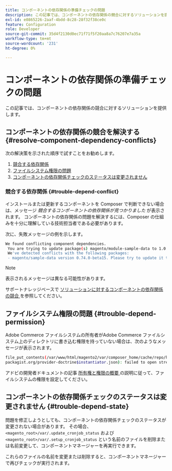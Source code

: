```yaml
---
title: コンポーネントの依存関係の準備チェックの問題
description: この記事では、コンポーネントの依存関係の競合に対するソリューションを提供します。
exl-id: e0865226-2aaf-4bdd-8c28-28f32f38ce0c
feature: Configuration
role: Developer
source-git-commit: 35d4f2130d0ec71f71f5f20aa8a7c76207e7a35a
workflow-type: tm+mt
source-wordcount: '231'
ht-degree: 0%

---
```


# コンポーネントの依存関係の準備チェックの問題

この記事では、コンポーネントの依存関係の競合に対するソリューションを提供します。

## コンポーネントの依存関係の競合を解決する {#resolve-component-dependency-conflicts}

次の解決策を示された順序で試すことをお勧めします。

1. [競合する依存関係](#trouble-depend-conflict)
1. [ファイルシステム権限の問題](#trouble-depend-permission)
1. [コンポーネントの依存関係チェックのステータスは変更されません](#trouble-depend-state)

### 競合する依存関係 {#trouble-depend-conflict}

インストールまたは更新するコンポーネントを Composer で判断できない場合は、メッセージ *競合するコンポーネントの依存関係が見つかりました* が表示されます。 コンポーネントの依存関係の問題を解決するには、Composer の仕組みを十分に理解している技術担当者である必要があります。

次に、失敗メッセージの例を示します。

```bash
We found conflicting component dependencies.
 You are trying to update package(s) magento/module-sample-data to 1.0.0-beta
 We've detected conflicts with the following packages:
 - magento/sample-data version 0.74.0-beta15. Please try to update it to one of the following package versions: 0.74.0-beta16, 0.74.0-beta14, 0.74.0-beta13, 0.74.0-beta12, 0.74.0-beta11, 0.74.0-beta10, 0.74.0-beta9, 0.74.0-beta8, 0.74.0-beta7
```

>[!NOTE]
>
>表示されるメッセージは異なる可能性があります。

サポートナレッジベースで [ ソリューションに対するコンポーネントの依存関係の競合 ](/help/troubleshooting/miscellaneous/conflicting-component-dependencies.md) を参照してください。

## ファイルシステム権限の問題 {#trouble-depend-permission}

Adobe Commerce ファイルシステムの所有者がAdobe Commerce ファイルシステム上のディレクトリに書き込む権限を持っていない場合は、次のようなメッセージが表示されます。

```bash
file_put_contents(/var/www/html/magento2/var/composer_home/cache/repo/https---
packagist.org/provider-doctrine$instantiator.json): failed to open stream: Permission denied
```

アドビの開発者ドキュメントの記事 [ 所有権と権限の概要 ](https://devdocs.magento.com/guides/v2.3/install-gde/prereq/file-sys-perms-over.html) の説明に従って、ファイルシステムの権限を設定してください。

## コンポーネントの依存関係チェックのステータスは変更されません {#trouble-depend-state}

問題を修正しようとしても、コンポーネントの依存関係チェックのステータスが変更されない場合があります。 その場合、`<magento_root>/var/.update_cronjob_status` および `<magento_root>/var/.setup_cronjob_status` という名前のファイルを削除または名前変更して、コンポーネントマネージャーを再実行できます。

これらのファイルの名前を変更または削除すると、コンポーネントマネージャーで再びチェックが実行されます。
